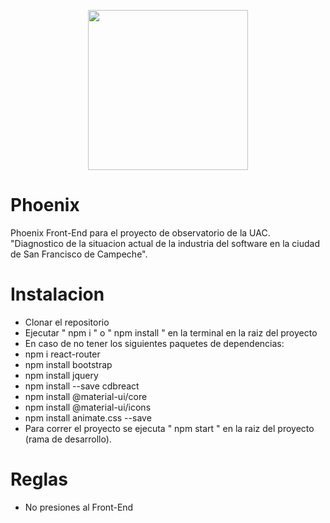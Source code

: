 <p align="center">
 <img src="https://i.imgur.com/HtMFNj8.png" width="256" height="256">
 </p>

# Phoenix

Phoenix Front-End para el proyecto de observatorio de la UAC.<br>
"Diagnostico de la situacion actual de la industria del software en la ciudad de San Francisco de Campeche".

# Instalacion

- Clonar el repositorio
- Ejecutar " npm i " o " npm install " en la terminal en la raiz del proyecto
- En caso de no tener los siguientes paquetes de dependencias:
- npm i react-router
- npm install bootstrap
- npm install jquery
- npm install --save cdbreact
- npm install @material-ui/core
- npm install @material-ui/icons
- npm install animate.css --save
- Para correr el proyecto se ejecuta " npm start " en la raiz del proyecto (rama de desarrollo).

# Reglas

- No presiones al Front-End

